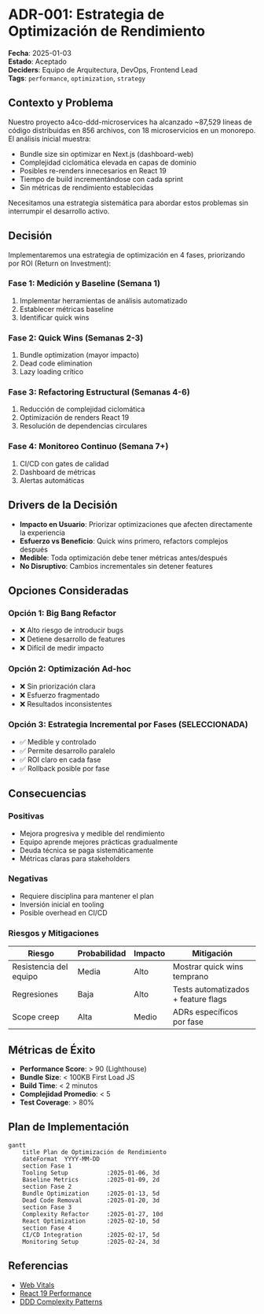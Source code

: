# ADR-001: Estrategia de Optimización de Rendimiento

**Fecha**: 2025-01-03  
**Estado**: Aceptado  
**Deciders**: Equipo de Arquitectura, DevOps, Frontend Lead  
**Tags**: `performance`, `optimization`, `strategy`

## Contexto y Problema

Nuestro proyecto a4co-ddd-microservices ha alcanzado ~87,529 líneas de código distribuidas en 856 archivos, con 18 microservicios en un monorepo. El análisis inicial muestra:

- Bundle size sin optimizar en Next.js (dashboard-web)
- Complejidad ciclomática elevada en capas de dominio
- Posibles re-renders innecesarios en React 19
- Tiempo de build incrementándose con cada sprint
- Sin métricas de rendimiento establecidas

Necesitamos una estrategia sistemática para abordar estos problemas sin interrumpir el desarrollo activo.

## Decisión

Implementaremos una estrategia de optimización en 4 fases, priorizando por ROI (Return on Investment):

### Fase 1: Medición y Baseline (Semana 1)
1. Implementar herramientas de análisis automatizado
2. Establecer métricas baseline
3. Identificar quick wins

### Fase 2: Quick Wins (Semanas 2-3)
1. Bundle optimization (mayor impacto)
2. Dead code elimination
3. Lazy loading crítico

### Fase 3: Refactoring Estructural (Semanas 4-6)
1. Reducción de complejidad ciclomática
2. Optimización de renders React 19
3. Resolución de dependencias circulares

### Fase 4: Monitoreo Continuo (Semana 7+)
1. CI/CD con gates de calidad
2. Dashboard de métricas
3. Alertas automáticas

## Drivers de la Decisión

- **Impacto en Usuario**: Priorizar optimizaciones que afecten directamente la experiencia
- **Esfuerzo vs Beneficio**: Quick wins primero, refactors complejos después
- **Medible**: Toda optimización debe tener métricas antes/después
- **No Disruptivo**: Cambios incrementales sin detener features

## Opciones Consideradas

### Opción 1: Big Bang Refactor
- ❌ Alto riesgo de introducir bugs
- ❌ Detiene desarrollo de features
- ❌ Difícil de medir impacto

### Opción 2: Optimización Ad-hoc
- ❌ Sin priorización clara
- ❌ Esfuerzo fragmentado
- ❌ Resultados inconsistentes

### Opción 3: Estrategia Incremental por Fases (SELECCIONADA)
- ✅ Medible y controlado
- ✅ Permite desarrollo paralelo
- ✅ ROI claro en cada fase
- ✅ Rollback posible por fase

## Consecuencias

### Positivas
- Mejora progresiva y medible del rendimiento
- Equipo aprende mejores prácticas gradualmente
- Deuda técnica se paga sistemáticamente
- Métricas claras para stakeholders

### Negativas
- Requiere disciplina para mantener el plan
- Inversión inicial en tooling
- Posible overhead en CI/CD

### Riesgos y Mitigaciones

| Riesgo | Probabilidad | Impacto | Mitigación |
|--------|--------------|---------|------------|
| Resistencia del equipo | Media | Alto | Mostrar quick wins temprano |
| Regresiones | Baja | Alto | Tests automatizados + feature flags |
| Scope creep | Alta | Medio | ADRs específicos por fase |

## Métricas de Éxito

- **Performance Score**: > 90 (Lighthouse)
- **Bundle Size**: < 100KB First Load JS
- **Build Time**: < 2 minutos
- **Complejidad Promedio**: < 5
- **Test Coverage**: > 80%

## Plan de Implementación

```mermaid
gantt
    title Plan de Optimización de Rendimiento
    dateFormat  YYYY-MM-DD
    section Fase 1
    Tooling Setup           :2025-01-06, 3d
    Baseline Metrics        :2025-01-09, 2d
    section Fase 2
    Bundle Optimization     :2025-01-13, 5d
    Dead Code Removal       :2025-01-20, 3d
    section Fase 3
    Complexity Refactor     :2025-01-27, 10d
    React Optimization      :2025-02-10, 5d
    section Fase 4
    CI/CD Integration       :2025-02-17, 5d
    Monitoring Setup        :2025-02-24, 3d
```

## Referencias

- [Web Vitals](https://web.dev/vitals/)
- [React 19 Performance](https://react.dev/blog/2024/04/25/react-19)
- [DDD Complexity Patterns](https://martinfowler.com/bliki/DomainDrivenDesign.html)